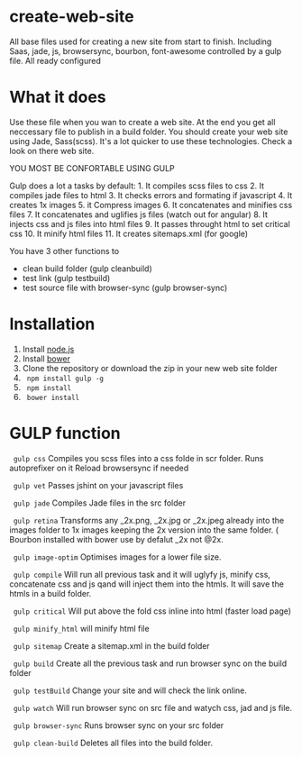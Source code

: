 # create-web-site
All base files used for creating a new site from start to finish. Including Saas, jade, js, browsersync, bourbon, font-awesome controlled by a gulp file. All ready configured

# What it does
Use these file when you wan to create a web site. At the end you get all neccessary file to publish in a build folder. You should create your web site using Jade, Sass(scss). It's a lot quicker to use these technologies. Check a look on there web site.

YOU MOST BE CONFORTABLE USING GULP

Gulp does a lot a tasks by default:
	1. It compiles scss files to css
    2. It compiles jade files to html
    3. It checks errors and formating if javascript
    4. It creates 1x images
    5. it Compress images
    6. It concatenates and minifies css files
    7. It concatenates and uglifies js files (watch out for angular)
    8. It injects css and js files into html files
    9. It passes throught html to set critical css
   10. It minify html files 
   11. It creates sitemaps.xml (for google)
   
You have 3 other functions to 
- clean build folder (gulp cleanbuild)
- test link (gulp testbuild)
- test source file with browser-sync (gulp browser-sync)

# Installation

  1. Install [node.js](https://nodejs.org/en/ "Node.js")
  2. Install [bower](https://bower.io "Bower")
  3. Clone the repository or download the zip in your new web site folder
  4. ``` npm install gulp -g```
  5. ``` npm install```
  6. ``` bower install```
  
  
# GULP function

``` gulp css```
Compiles you scss files into a css folde in scr folder.
Runs autoprefixer on it
Reload browsersync if needed

``` gulp vet```
Passes jshint on your javascript files

``` gulp jade```
Compiles Jade files in the src folder

``` gulp retina```
Transforms any _2x.png, _2x.jpg or _2x.jpeg already into the images folder to 1x images keeping the 2x version into the same folder. ( Bourbon installed with bower use by defalut _2x not @2x.

``` gulp image-optim```
Optimises images for a lower file size.


``` gulp compile```
Will run all previous task and it will uglyfy js, minify css, concatenate css and js qand will inject them into the htmls. It will save the htmls in a build folder. 

``` gulp critical```
Will put above the fold css inline into html (faster load page)

``` gulp minify_html```
will minify html file

``` gulp sitemap```
Create a sitemap.xml in the build folder

``` gulp build```
Create all the previous task and run browser sync on the build folder

``` gulp testBuild```
Change your site and will check the link online.

``` gulp watch```
Will run browser sync on src file and watych css, jad and js file.

``` gulp browser-sync```
Runs browser sync on your src folder

``` gulp clean-build```
Deletes all files into the build folder.


